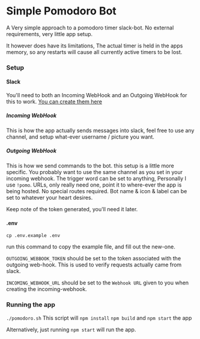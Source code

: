 # Simple Pomodoro Bot

A Very simple approach to a pomodoro timer slack-bot. No external requirements, very little app setup.

It however does have its limitations, The actual timer is held in the apps memory, so any restarts will cause all currently active timers to be lost.

### Setup

#### Slack
You'll need to both an Incoming WebHook and an Outgoing WebHook for this to work. [You can create them here](https://getworkers.slack.com/apps/manage/custom-integrations)

##### Incoming WebHook
This is how the app actually sends messages into slack, feel free to use any channel, and setup what-ever username / picture you want.

##### Outgoing WebHook
This is how we send commands to the bot. this setup is a little more specific. You probably want to use the same channel as you set in your incoming webhook.
The trigger word can be set to anything, Personally I use `!pomo`. URLs, only really need one, point it to where-ever the app is being hosted. No special routes required.
Bot name & icon & label can be set to whatever your heart desires.

Keep note of the token generated, you'll need it later.

#### .env
`cp .env.example .env`

run this command to copy the example file, and fill out the new-one.

`OUTGOING_WEBBOOK_TOKEN` should be set to the token associated with the outgoing web-hook. This is used to verify requests actually came from slack.

`INCOMING_WEBHOOK_URL` should be set to the `Webhook URL` given to you when creating the incoming-webhook.


### Running the app
`./pomodoro.sh`
This script will `npm install` `npm build` and `npm start` the app

Alternatively, just running `npm start` will run the app.